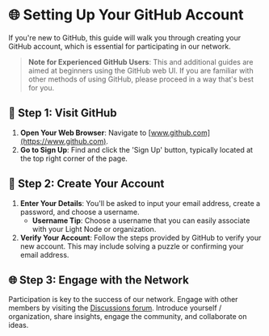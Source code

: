 # 🌐 Setting Up Your GitHub Account

If you're new to GitHub, this guide will walk you through creating your GitHub account, which is essential for participating in our network.

> **Note for Experienced GitHub Users**: This and additional guides are aimed at beginners using the GitHub web UI. If you are familiar with other methods of using GitHub, please proceed in a way that's best for you.

## 🚀 Step 1: Visit GitHub

1. **Open Your Web Browser**: Navigate to [www.github.com](https://www.github.com).
2. **Go to Sign Up**: Find and click the 'Sign Up' button, typically located at the top right corner of the page.

## 📝 Step 2: Create Your Account

1. **Enter Your Details**: You'll be asked to input your email address, create a password, and choose a username.
   - **Username Tip**: Choose a username that you can easily associate with your Light Node or organization.
2. **Verify Your Account**: Follow the steps provided by GitHub to verify your new account. This may include solving a puzzle or confirming your email address.

## 🌐 Step 3: Engage with the Network

Participation is key to the success of our network. Engage with other members by visiting the [Discussions forum](https://github.com/orgs/MyFirstBitcoin/discussions). Introduce yourself / organization, share insights, engage the community, and collaborate on ideas.
